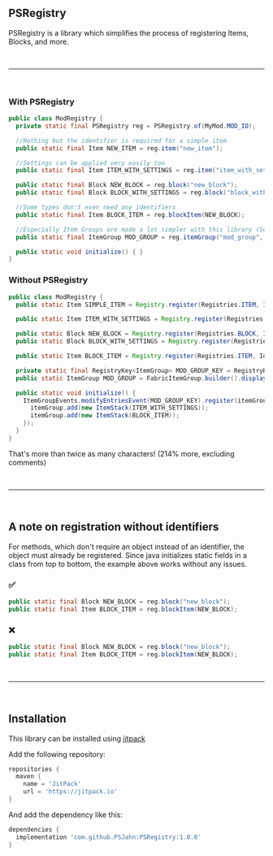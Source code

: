 ## PSRegistry
PSRegistry is a library which simplifies the process of registering Items, Blocks, and more.

<br>

---

<br>

### With PSRegistry
```java
public class ModRegistry {
  private static final PSRegistry reg = PSRegistry.of(MyMod.MOD_ID);

  //Nothing but the identifier is required for a simple item
  public static final Item NEW_ITEM = reg.item("new_item");

  //Settings can be applied very easily too
  public static final Item ITEM_WITH_SETTINGS = reg.item("item_with_settings", s -> s.maxCount(1).fireproof());

  public static final Block NEW_BLOCK = reg.block("new_block");
  public static final Block BLOCK_WITH_SETTINGS = reg.block("block_with_settings", s -> s.dropsNothing());

  //Some types don't even need any identifiers
  public static final Item BLOCK_ITEM = reg.blockItem(NEW_BLOCK);

  //Especially Item Groups are made a lot simpler with this library (See the vanilla implementation below).
  public static final ItemGroup MOD_GROUP = reg.itemGroup("mod_group", Text.literal("My new group!"), NEW_ITEM, ITEM_WITH_SETTINGS, BLOCK_ITEM);

  public static void initialize() { }
}
```

### Without PSRegistry
```java
public class ModRegistry {
  public static Item SIMPLE_ITEM = Registry.register(Registries.ITEM, Identifier.of(MyMod.MOD_ID, "simple_item"), new Item(new Item.Settings()));

  public static Item ITEM_WITH_SETTINGS = Registry.register(Registries.ITEM, Identifier.of(MyMod.MOD_ID, "item_with_settings"), new Item(new Item.Settings().maxCount(1).fireproof()));

  public static Block NEW_BLOCK = Registry.register(Registries.BLOCK, Identifier.of(MyMod.MOD_ID, "new_block"), new Block(AbstractBlock.Settings.create()));
  public static Block BLOCK_WITH_SETTINGS = Registry.register(Registries.BLOCK, Identifier.of(MyMod.MOD_ID, "block_with_settings"), new Block(AbstractBlock.Settings.create().dropsNothing()));

  public static Item BLOCK_ITEM = Registry.register(Registries.ITEM, Identifier.of(MyMod.MOD_ID, "new_block"), new BlockItem(NEW_BLOCK, new Item.Settings()));

  private static final RegistryKey<ItemGroup> MOD_GROUP_KEY = RegistryKey.of(RegistryKeys.ITEM_GROUP, Identifier.of(MyMod.MOD_ID, "mod_group"));
  public static ItemGroup MOD_GROUP = FabricItemGroup.builder().displayName(Text.literal("This is so tedious!")).icon(() -> new ItemStack(SIMPLE_ITEM)).build();

  public static void initialize() {
    ItemGroupEvents.modifyEntriesEvent(MOD_GROUP_KEY).register(itemGroup -> {
      itemGroup.add(new ItemStack(ITEM_WITH_SETTINGS));
      itemGroup.add(new ItemStack(BLOCK_ITEM));
    });
  }
}
```
That's more than twice as many characters! (214% more, excluding comments)

<br>

---

<br>

## A note on registration without identifiers
For methods, which don't require an object instead of an identifier, the object must already be registered.
Since java initializes static fields in a class from top to bottom, the example above works without any issues.

### ✅
```java
public static final Block NEW_BLOCK = reg.block("new_block");
public static final Item BLOCK_ITEM = reg.blockItem(NEW_BLOCK);
```

### ❌
```java
public static final Block NEW_BLOCK = reg.block("new_block");
public static final Item BLOCK_ITEM = reg.blockItem(NEW_BLOCK);
```

<br>

---

<br>

## Installation
This library can be installed using [jitpack](https://jitpack.io/)

Add the following repository:
```gradle
repositories {
  maven {
    name = 'JitPack'
    url = 'https://jitpack.io'
}
```

And add the dependency like this:
```gradle
dependencies {
  implementation 'com.github.PSJahn:PSRegistry:1.0.0'
}
```
